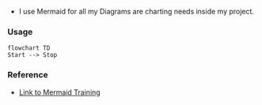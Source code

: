 - I use Mermaid for all my Diagrams are charting needs inside my project.

### Usage
```mermaid
flowchart TD
Start --> Stop
```

### Reference

- [Link to Mermaid Training](https://mermaid.js.org/intro/)


